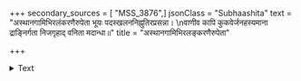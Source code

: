 +++
secondary_sources = [ "MSS_3876",]
jsonClass = "Subhaashita"
text = "अस्थानगामिभिरलंकरणैरुपेता भूयः पदस्खलननिह्नुतिरप्रसन्ना।  \nवाणीव कापि कुकवेर्जनहस्यमाना द्राङ्निर्गता निजगृहाद् वनिता मदान्धा॥"
title = "अस्थानगामिभिरलङ्करणैरुपेता"

+++

<details><summary>Text</summary>

अस्थानगामिभिरलंकरणैरुपेता भूयः पदस्खलननिह्नुतिरप्रसन्ना।  
वाणीव कापि कुकवेर्जनहस्यमाना द्राङ्निर्गता निजगृहाद् वनिता मदान्धा॥
</details>
